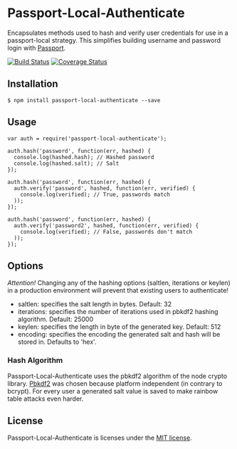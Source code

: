 # Passport-Local-Authenticate
Encapsulates methods used to hash and verify user credentials for use in a passport-local strategy. This simplifies building username and password login with [Passport](http://passportjs.org).

[![Build Status](https://travis-ci.org/saintedlama/passport-local-authenticate.png?branch=master)](https://travis-ci.org/saintedlama/passport-local-authenticate)
[![Coverage Status](https://coveralls.io/repos/saintedlama/passport-local-authenticate/badge.png?branch=master)](https://coveralls.io/r/saintedlama/passport-local-authenticate?branch=master)


## Installation

    $ npm install passport-local-authenticate --save

## Usage

    var auth = require('passport-local-authenticate');

    auth.hash('password', function(err, hashed) {
      console.log(hashed.hash); // Hashed password
      console.log(hashed.salt); // Salt
    });

    auth.hash('password', function(err, hashed) {
      auth.verify('password', hashed, function(err, verified) {
        console.log(verified); // True, passwords match
      ));
    });

    auth.hash('password', function(err, hashed) {
      auth.verify('password2', hashed, function(err, verified) {
        console.log(verified); // False, passwords don't match
      ));
    });

## Options
*Attention!* Changing any of the hashing options (saltlen, iterations or keylen) in a production environment will prevent that existing users to authenticate!

* saltlen: specifies the salt length in bytes. Default: 32
* iterations: specifies the number of iterations used in pbkdf2 hashing algorithm. Default: 25000
* keylen: specifies the length in byte of the generated key. Default: 512
* encoding: specifies the encoding the generated salt and hash will be stored in. Defaults to 'hex'.

### Hash Algorithm
Passport-Local-Authenticate uses the pbkdf2 algorithm of the node crypto library. 
[Pbkdf2](http://en.wikipedia.org/wiki/PBKDF2) was chosen because platform independent
(in contrary to bcrypt). For every user a generated salt value is saved to make
rainbow table attacks even harder.

## License
Passport-Local-Authenticate is licenses under the [MIT license](http://opensource.org/licenses/MIT).
